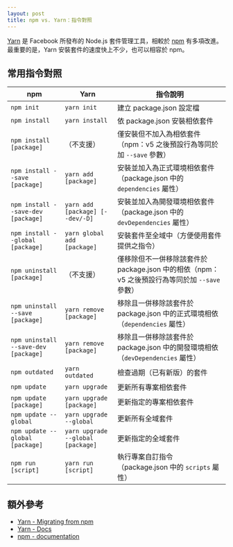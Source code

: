 ```yaml
---
layout: post
title: npm vs. Yarn：指令對照
---
```


[Yarn](https://yarnpkg.com) 是 Facebook 所發布的 Node.js 套件管理工具，相較於 [npm](https://www.npmjs.com/) 有多項改進。最重要的是，Yarn 安裝套件的速度快上不少，也可以相容於 npm。

## 常用指令對照

| npm                                  | Yarn                              | 指令說明                                     |
| ------------------------------------ | --------------------------------- | ---------------------------------------- |
| `npm init`                           | `yarn init`                       | 建立 package.json 設定檔                      |
| `npm install`                        | `yarn install`                    | 依 package.json 安裝相依套件                    |
| `npm install [package]`              | （不支援）                             | 僅安裝但不加入為相依套件（npm：v5 之後預設行為等同於加 `--save` 參數） |
| `npm install --save [package]`       | `yarn add [package]`              | 安裝並加入為正式環境相依套件 （package.json 中的 `dependencies` 屬性） |
| `npm install --save-dev [package]`   | `yarn add [package] [--dev/-D]`   | 安裝並加入為開發環境相依套件（package.json 中的 `devDependencies` 屬性） |
| `npm install --global [package]`     | `yarn global add [package]`       | 安裝套件至全域中（方便使用套件提供之指令）                    |
| `npm uninstall [package]`            | （不支援）                             | 僅移除但不一併移除該套件於 package.json 中的相依（npm：v5 之後預設行為等同於加 `--save` 參數） |
| `npm uninstall --save [package]`     | `yarn remove [package]`           | 移除且一併移除該套件於 package.json 中的正式環境相依（`dependencies` 屬性） |
| `npm uninstall --save-dev [package]` | `yarn remove [package]`           | 移除且一併移除該套件於 package.json 中的開發環境相依（`devDependencies` 屬性） |
| `npm outdated`                       | `yarn outdated`                   | 檢查過期（已有新版）的套件                            |
| `npm update`                         | `yarn upgrade`                    | 更新所有專案相依套件                               |
| `npm update [package]`               | `yarn upgrade [package]`          | 更新指定的專案相依套件                              |
| `npm update --global`                | `yarn upgrade --global`           | 更新所有全域套件                                 |
| `npm update --global [package]`      | `yarn upgrade --global [package]` | 更新指定的全域套件                                |
| `npm run [script]`                   | `yarn run [script]`               | 執行專案自訂指令（package.json 中的 `scripts` 屬性）   |

## 額外參考
* [Yarn - Migrating from npm](https://yarnpkg.com/en/docs/migrating-from-npm)
* [Yarn - Docs](https://yarnpkg.com/en/docs)
* [npm - documentation](https://docs.npmjs.com/)
